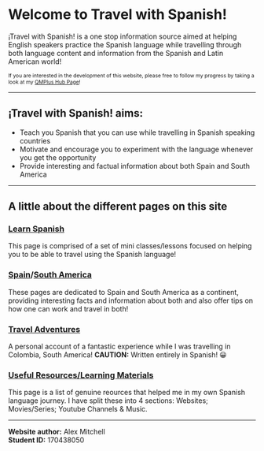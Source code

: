 <head>
  <meta charset="UTF-8">
  </head>

<h1>Welcome to Travel with Spanish!</h1>

<p>
  ¡Travel with Spanish! is a one stop information source aimed at helping English speakers practice the Spanish language while travelling through both language content and information from the Spanish and Latin American world!
  </p>

<p style="font-size:75%;">
  If you are interested in the development of this website, please free to follow my progress by taking a look at my <a class="purp-link" href="https://hub.qmplus.qmul.ac.uk/view/view.php?t=4PMb3Y5QLKh7enARmxdF">QMPlus Hub Page</a>!
  </p>

<hr>
  
<h2>¡Travel with Spanish! aims:</h2>

<p>
  <ul>
    <li>Teach you Spanish that you can use while travelling in Spanish speaking countries</li>
    <li>Motivate and encourage you to experiment with the language whenever you get the opportunity</li>
    <li>Provide interesting and factual information about both Spain and South America</li>
  </ul>
</p>
 
<hr>

<h2>A little about the different pages on this site</h2>

<h3><a class="h3-link" href="{{ site.github.learnspanish }}">Learn Spanish</a></h3>
<p>This page is comprised of a set of mini classes/lessons focused on helping you to be able to travel using the Spanish language!
  </p>

<h3><a class="h3-link" href="{{ site.github.spain }}">Spain</a>/<a class="h3-link" href="{{ site.github.southamerica }}">South America</a></h3>
<p>These pages are dedicated to Spain and South America as a continent, providing interesting facts and information about both and also offer tips on how one can work and travel in both!
  </p>

<h3><a class="h3-link" href="{{ site.github.traveladventures }}">Travel Adventures</a></h3>
<p>A personal account of a fantastic experience while I was travelling in Colombia, South America! <strong>CAUTION:</strong> Written entirely in Spanish! 😀
  </p>

<h3><a class="h3-link" href="{{ site.github.resources }}">Useful Resources/Learning Materials</a></h3>
<p>This page is a list of genuine reources that helped me in my own Spanish language journey. I have split these into 4 sections: Websites; Movies/Series; Youtube Channels & Music.
  </p>
  
<hr>

<p>
  <strong>Website author:</strong> Alex Mitchell
  <br>
  <strong>Student ID:</strong> 170438050
  </p>
  
